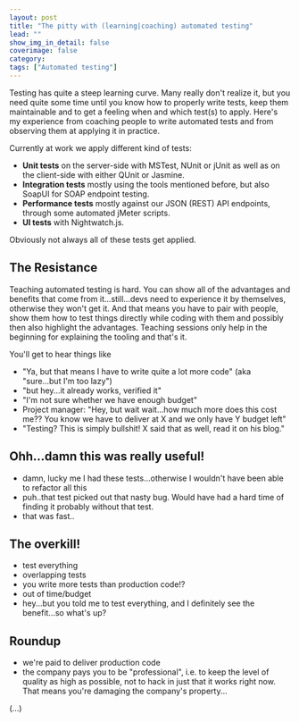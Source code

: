 ```yaml
---
layout: post
title: "The pitty with (learning|coaching) automated testing"
lead: ""
show_img_in_detail: false
coverimage: false
category:
tags: ["Automated testing"]
---
```


Testing has quite a steep learning curve. Many really don't realize it, but you need quite some time until you know how to properly write tests, keep them maintainable and to get a feeling when and which test(s) to apply. Here's my experience from coaching people to write automated tests and from observing them at applying it in practice.

Currently at work we apply different kind of tests:

- **Unit tests** on the server-side with MSTest, NUnit or jUnit as well as on the client-side with either QUnit or Jasmine.
- **Integration tests** mostly using the tools mentioned before, but also SoapUI for SOAP endpoint testing.
- **Performance tests** mostly against our JSON (REST) API endpoints, through some automated jMeter scripts.
- **UI tests** with Nightwatch.js.

Obviously not always all of these tests get applied.

## The Resistance

Teaching automated testing is hard. You can show all of the advantages and benefits that come from it...still...devs need to experience it by themselves, otherwise they won't get it. And that means you have to pair with people, show them how to test things directly while coding with them and possibly then also highlight the advantages. Teaching sessions only help in the beginning for explaining the tooling and that's it.

You'll get to hear things like

- "Ya, but that means I have to write quite a lot more code" (aka "sure...but I'm too lazy")
- "but hey...it already works, verified it"
- "I'm not sure whether we have enough budget"
- Project manager: "Hey, but wait wait...how much more does this cost me?? You know we have to deliver at X and we only have Y budget left"
- "Testing? This is simply bullshit! X said that as well, read it on his blog."

## Ohh...damn this was really useful!

- damn, lucky me I had these tests...otherwise I wouldn't have been able to refactor all this
- puh..that test picked out that nasty bug. Would have had a hard time of finding it probably without that test.
- that was fast..

## The overkill!

- test everything
- overlapping tests
- you write more tests than production code!?
- out of time/budget
- hey...but you told me to test everything, and I definitely see the benefit...so what's up?

## Roundup

- we're paid to deliver production code
- the company pays you to be "professional", i.e. to keep the level of quality as high as possible, not to hack in just that it works right now. That means you're damaging the company's property...

(...)
